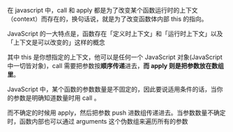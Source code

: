 
在 javascript 中，call 和 apply 都是为了改变某个函数运行时的上下文（context）而存在的，换句话说，就是为了改变函数体内部 this 的指向。

JavaScript 的一大特点是，函数存在「定义时上下文」和「运行时上下文」以及「上下文是可以改变的」这样的概念

其中 this 是你想指定的上下文，他可以是任何一个 JavaScript 对象(JavaScript 中一切皆对象)，call 需要把参数按**顺序传递**进去，**而 apply 则是把参数放在数组里**。　　

JavaScript 中，某个函数的参数数量是不固定的，因此要说适用条件的话，当你的参数是明确知道数量时用 call 。

而不确定的时候用 apply，然后把参数 push 进数组传递进去。当参数数量不确定时，函数内部也可以通过 arguments 这个伪数组来遍历所有的参数
<!--stackedit_data:
eyJoaXN0b3J5IjpbNTU4ODUwNDVdfQ==
-->